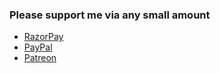 <h3>Please support me via any small amount</h3>
<ul>
      <li><a href="https://razorpay.com/payment-link/plink_HTAemkiRCBxDsx">RazorPay</a></li>
      <li><a href="https://www.paypal.me/codeartisanlab/">PayPal</a></li>
      <li><a href="https://www.patreon.com/codeartisanlab">Patreon</a></li>
</ul>
